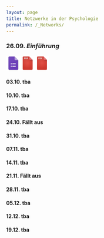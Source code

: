 ```yaml
---
layout: page
title: Netzwerke in der Psychologie
permalink: /_Networks/
---
```

### 26.09. <em>Einführung</em> 
<a href="/q0_networks/" ><img src="/images/GoogleForms.png" alt="GoogleIcon" height="40"/><a href="{{site.url}}/_Networks/Literature/Barabasi2012NetworkTakeover.pdf" ><img src="/images/PDFIcon.png" alt="GoogleIcon" height="40" width = "39"/></a><a href="{{site.url}}/_Networks/Literature/BaronchelliEtAl2013NetworksInCognitiveScience.pdf" ><img src="/images/PDFIcon.png" alt="GoogleIcon" height="40" width = "39"/></a>

#### 03.10. tba

#### 10.10. tba

#### 17.10. tba

#### 24.10. Fällt aus

#### 31.10. tba

#### 07.11. tba

#### 14.11. tba

#### 21.11. Fällt aus

#### 28.11. tba

#### 05.12. tba

#### 12.12. tba

#### 19.12. tba
